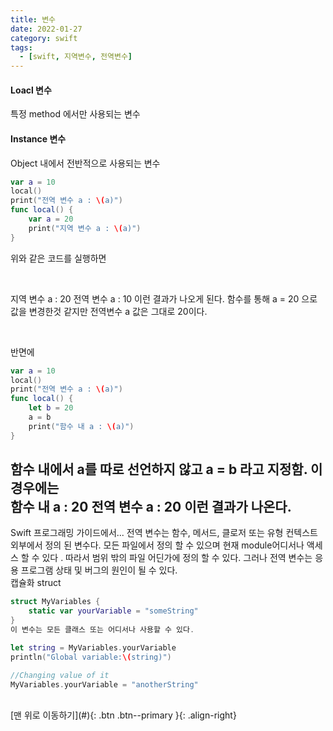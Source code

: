```yaml
---
title: 변수
date: 2022-01-27
category: swift
tags:
  - [swift, 지역변수, 전역변수]
---
```



#### Loacl 변수
특정 method 에서만 사용되는 변수

#### Instance 변수
Object 내에서 전반적으로 사용되는 변수


``` swift
var a = 10
local()
print("전역 변수 a : \(a)")
func local() {
	var a = 20
    print("지역 변수 a : \(a)")
}
```

위와 같은 코드를 실행하면

<br>

지역 변수 a : 20
전역 변수 a : 10
이런 결과가 나오게 된다. 함수를 통해 a = 20 으로 값을 변경한것 같지만 전역변수 a 값은 그대로 20이다.

<br>

반면에
``` swift
var a = 10
local()
print("전역 변수 a : \(a)")
func local() {
	let b = 20
    a = b
    print("함수 내 a : \(a)")
}
```

함수 내에서 a를 따로 선언하지 않고 a = b 라고 지정함. 이 경우에는
<br>
함수 내 a : 20
전역 변수 a : 20
이런 결과가 나온다. 
<br>
---

Swift 프로그래밍 가이드에서...
전역 변수는 함수, 메서드, 클로저 또는 유형 컨텍스트 외부에서 정의 된 변수다.
모든 파일에서 정의 할 수 있으며 현재 module어디서나 액세스 할 수 있다 . 따라서 범위 밖의 파일 어딘가에 정의 할 수 있다.
그러나 전역 변수는 응용 프로그램 상태 및 버그의 원인이 될 수 있다.
<br>
캡슐화 struct
```swift
struct MyVariables {
    static var yourVariable = "someString"
}
이 변수는 모든 클래스 또는 어디서나 사용할 수 있다.

let string = MyVariables.yourVariable
println("Global variable:\(string)")

//Changing value of it
MyVariables.yourVariable = "anotherString"
```

<br>
[맨 위로 이동하기](#){: .btn .btn--primary }{: .align-right}
<br>